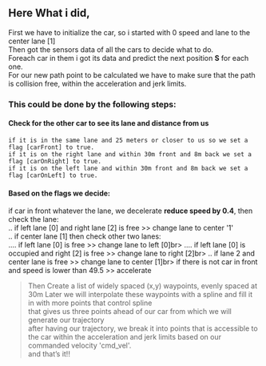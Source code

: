 ## Here What i did,
First we have to initialize the car, so i started with 0 speed and lane to the center lane [1]<br>
Then got the sensors data of all the cars to decide what to do.<br>
Foreach car in them i got its data and predict the next position **S** for each one.<br>
For our new path point to be calculated we have to make sure that the path is collision free, within the acceleration and jerk limits.

### This could be done by the following steps:
#### Check for the other car to see its lane and distance from us<br>
`if it is in the same lane and 25 meters or closer to us so we set a flag [carFront] to true.`<br>
`if it is on the right lane and within 30m front and 8m back we set a flag [carOnRight] to true.`<br>
`if it is on the left lane and within 30m front and 8m back we set a flag [carOnLeft] to true.`<br>

#### Based on the flags we decide:
if car in front whatever the lane, we decelerate **reduce speed by 0.4**, then check the lane:<br>
.. if left lane [0] and right lane [2] is free >> change lane to center '1'<br>
.. if center lane [1] then check other two lanes:<br>
.... if left lane [0] is free >> change lane to left [0]br>
.... if left lane [0] is occupied and right [2] is free >> change lane to right [2]br>
.. if lane 2 and center lane is free >> change lane to center [1]br>
if there is not car in front and speed is lower than 49.5 >> accelerate<br>

>Then Create a list of widely spaced (x,y) waypoints, evenly spaced at 30m Later we will interpolate these waypoints with a spline and fill it in with more points that control spline<br>
that gives us three points ahead of our car from which we will generate our trajectory<br>
after having our trajectory, we break it into points that is accessible to the car within the acceleration and jerk limits based on our commanded velocity 'cmd_vel'.<br>
and that’s it!!
